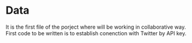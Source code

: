 # Data
It is the first file of the porject where will be working in collaborative way. First code to be written is to establish conenction with Twitter by API key.
